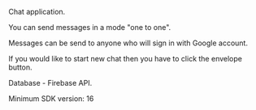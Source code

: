 Chat application.

You can send messages in a mode "one to one".

Messages can be send to anyone who will sign in with Google account.

If you would like to start new chat then you have to click the envelope button.


Database - Firebase API.

Minimum SDK version: 16

